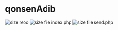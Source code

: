 # qonsenAdib


[//]: <> (<img src="" alt="">)

<img src="https://img.shields.io/github/repo-size/muslikhuladib0/qonsenAdib?style=social" alt="size repo">
<img src="https://img.shields.io/github/size/muslikhuladib0/qonsenAdib/index.php?label=size%20index.php" alt="size file index.php">
<img src="https://img.shields.io/github/size/muslikhuladib0/qonsenAdib/send.php?label=size%20send.php" alt="size file send.php">

